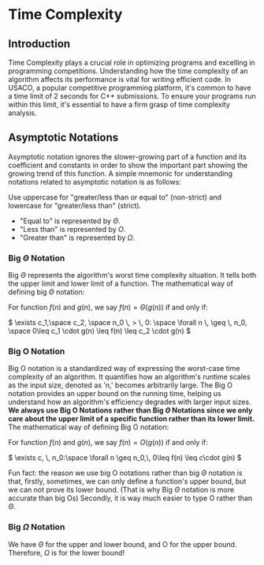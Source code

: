 # Time Complexity

## Introduction

Time Complexity plays a crucial role in optimizing programs and excelling in programming competitions. Understanding how the time complexity of an algorithm affects its performance is vital for writing efficient code. In USACO, a popular competitive programming platform, it's common to have a time limit of 2 seconds for C++ submissions. To ensure your programs run within this limit, it's essential to have a firm grasp of time complexity analysis.

## Asymptotic Notations

Asymptotic notation ignores the slower-growing part of a function and its coefficient and constants in order to show the important part showing the growing trend of this function.
A simple mnemonic for understanding notations related to asymptotic notation is as follows:

Use uppercase for "greater/less than or equal to" (non-strict) and lowercase for "greater/less than" (strict).
- "Equal to" is represented by $\Theta$.
- "Less than" is represented by $O$.
- "Greater than" is represented by $\Omega$.

### Big $`\Theta`$ Notation
Big $\Theta$ represents the algorithm's worst time complexity situation. It tells both the upper limit and lower limit of a function. The mathematical way of defining big $\Theta$ notation:

For function $f(n)$ and $g(n)$, we say $f(n) = \Theta(g(n))$ if and only if:

$`
\exists c_1,\space c_2, \space n_0 \, > \, 0: \space \forall n \, \geq  \, n_0, \space 0\leq c_1 \cdot g(n) \leq f(n) \leq c_2 \cdot g(n)
`$

### Big O Notation

Big O notation is a standardized way of expressing the worst-case time complexity of an algorithm. It quantifies how an algorithm's runtime scales as the input size, denoted as 'n,' becomes arbitrarily large. The Big O notation provides an upper bound on the running time, helping us understand how an algorithm's efficiency degrades with larger input sizes. **We always use Big O Notations rather than Big $\Theta$ Notations since we only care about the upper limit of a specific function rather than its lower limit.** The mathematical way of defining Big O notation:

For function $f(n)$ and $g(n)$, we say $f(n) = O(g(n))$ if and only if:

$`
\exists c, \, n_0:\space \forall n \geq n_0,\, 0\leq f(n) \leq c\cdot g(n)
`$

Fun fact: the reason we use big O notations rather than big $\Theta$ notation is that, firstly, sometimes, we can only define a function's upper bound, but we can not prove its lower bound. (That is why Big $\Theta$ notation is more accurate than big Os) Secondly, it is way much easier to type O rather than $\Theta$.

### Big $\Omega$ Notation

We have $\Theta$ for the upper and lower bound, and O for the upper bound. Therefore, $\Omega$ is for the lower bound!



